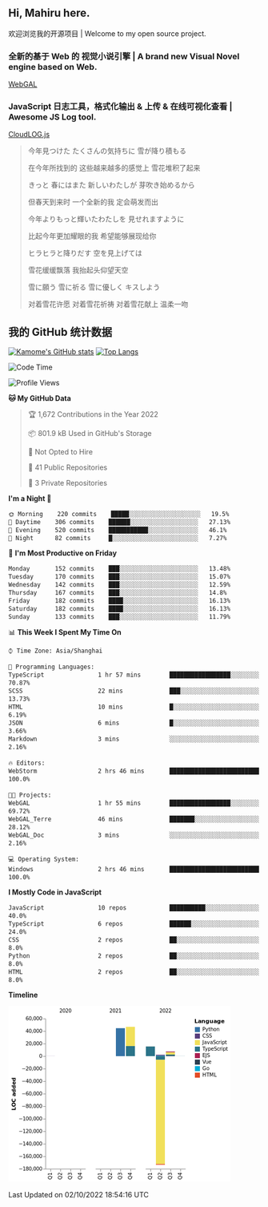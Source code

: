 ## Hi, Mahiru here.

欢迎浏览我的开源项目 | Welcome to my open source project.

### 全新的基于 Web 的 视觉小说引擎 | A brand new Visual Novel engine based on Web.

[WebGAL](https://github.com/MakinoharaShoko/WebGAL)

### JavaScript 日志工具，格式化输出 & 上传 & 在线可视化查看 | Awesome JS Log tool.

[CloudLOG.js](https://github.com/MakinoharaShoko/CloudLog.JS)

> 今年見つけた たくさんの気持ちに 雪が降り積もる  
> 
> 在今年所找到的 这些越来越多的感觉上 雪花堆积了起来  
> 
> きっと 春にはまた 新しいわたしが 芽吹き始めるから  
> 
> 但春天到来时 一个全新的我 定会萌发而出  
> 
> 今年よりもっと輝いたわたしを 見せれますように  
> 
> 比起今年更加耀眼的我 希望能够展现给你  
> 
> ヒラヒラと降りだす 空を見上げては  
> 
> 雪花缓缓飘落 我抬起头仰望天空  
> 
> 雪に願う 雪に祈る 雪に優しく キスしよう  
> 
> 对着雪花许愿 对着雪花祈祷 对着雪花献上 温柔一吻

## 我的 GitHub 统计数据

[![Kamome's GitHub stats](https://github-readme-stats.vercel.app/api?username=MakinoharaShoko)](https://github.com/anuraghazra/github-readme-stats)
[![Top Langs](https://github-readme-stats.vercel.app/api/top-langs/?username=MakinoharaShoko&layout=compact)](https://github.com/anuraghazra/github-readme-stats)

<!--
**MakinoharaShoko/MakinoharaShoko** is a ✨ _special_ ✨ repository because its `README.md` (this file) appears on your GitHub profile.

Here are some ideas to get you started:

- 🔭 I’m currently working on ...
- 🌱 I’m currently learning ...
- 👯 I’m looking to collaborate on ...
- 🤔 I’m looking for help with ...
- 💬 Ask me about ...
- 📫 How to reach me: ...
- 😄 Pronouns: ...
- ⚡ Fun fact: ...
-->

<!--START_SECTION:waka-->
![Code Time](http://img.shields.io/badge/Code%20Time-461%20hrs%2030%20mins-blue)

![Profile Views](http://img.shields.io/badge/Profile%20Views-31-blue)

**🐱 My GitHub Data** 

> 🏆 1,672 Contributions in the Year 2022
 > 
> 📦 801.9 kB Used in GitHub's Storage 
 > 
> 🚫 Not Opted to Hire
 > 
> 📜 41 Public Repositories 
 > 
> 🔑 3 Private Repositories  
 > 
**I'm a Night 🦉** 

```text
🌞 Morning    220 commits    █████░░░░░░░░░░░░░░░░░░░░   19.5% 
🌆 Daytime    306 commits    ██████░░░░░░░░░░░░░░░░░░░   27.13% 
🌃 Evening    520 commits    ███████████░░░░░░░░░░░░░░   46.1% 
🌙 Night      82 commits     █░░░░░░░░░░░░░░░░░░░░░░░░   7.27%

```
📅 **I'm Most Productive on Friday** 

```text
Monday       152 commits    ███░░░░░░░░░░░░░░░░░░░░░░   13.48% 
Tuesday      170 commits    ███░░░░░░░░░░░░░░░░░░░░░░   15.07% 
Wednesday    142 commits    ███░░░░░░░░░░░░░░░░░░░░░░   12.59% 
Thursday     167 commits    ███░░░░░░░░░░░░░░░░░░░░░░   14.8% 
Friday       182 commits    ████░░░░░░░░░░░░░░░░░░░░░   16.13% 
Saturday     182 commits    ████░░░░░░░░░░░░░░░░░░░░░   16.13% 
Sunday       133 commits    ███░░░░░░░░░░░░░░░░░░░░░░   11.79%

```


📊 **This Week I Spent My Time On** 

```text
⌚︎ Time Zone: Asia/Shanghai

💬 Programming Languages: 
TypeScript               1 hr 57 mins        █████████████████░░░░░░░░   70.87% 
SCSS                     22 mins             ███░░░░░░░░░░░░░░░░░░░░░░   13.73% 
HTML                     10 mins             █░░░░░░░░░░░░░░░░░░░░░░░░   6.19% 
JSON                     6 mins              █░░░░░░░░░░░░░░░░░░░░░░░░   3.66% 
Markdown                 3 mins              ░░░░░░░░░░░░░░░░░░░░░░░░░   2.16%

🔥 Editors: 
WebStorm                 2 hrs 46 mins       █████████████████████████   100.0%

🐱‍💻 Projects: 
WebGAL                   1 hr 55 mins        █████████████████░░░░░░░░   69.72% 
WebGAL_Terre             46 mins             ███████░░░░░░░░░░░░░░░░░░   28.12% 
WebGAL_Doc               3 mins              ░░░░░░░░░░░░░░░░░░░░░░░░░   2.16%

💻 Operating System: 
Windows                  2 hrs 46 mins       █████████████████████████   100.0%

```

**I Mostly Code in JavaScript** 

```text
JavaScript               10 repos            ██████████░░░░░░░░░░░░░░░   40.0% 
TypeScript               6 repos             ██████░░░░░░░░░░░░░░░░░░░   24.0% 
CSS                      2 repos             ██░░░░░░░░░░░░░░░░░░░░░░░   8.0% 
Python                   2 repos             ██░░░░░░░░░░░░░░░░░░░░░░░   8.0% 
HTML                     2 repos             ██░░░░░░░░░░░░░░░░░░░░░░░   8.0%

```


**Timeline**

![Chart not found](https://raw.githubusercontent.com/MakinoharaShoko/MakinoharaShoko/main/charts/bar_graph.png) 


 Last Updated on 02/10/2022 18:54:16 UTC
<!--END_SECTION:waka-->
